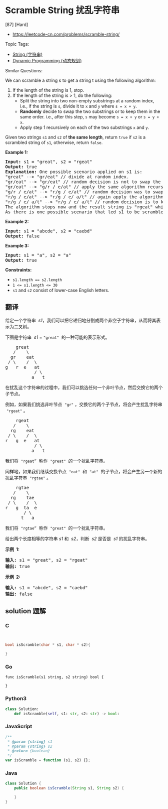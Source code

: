 # Scramble String 扰乱字符串

[87] [Hard]

- https://leetcode-cn.com/problems/scramble-string/

Topic Tags:

- [String (字符串)](https://leetcode-cn.com/tag/string/)
- [Dynamic Programming (动态规划)](https://leetcode-cn.com/tag/dynamic-programming/)

Similar Questions:

We can scramble a string s to get a string t using the following algorithm:

1.  If the length of the string is 1, stop.
2.  If the length of the string is > 1, do the following:
    - Split the string into two non-empty substrings at a random index, i.e., if the string is `s`, divide it to `x` and `y` where `s = x + y`.
    - **Randomly** decide to swap the two substrings or to keep them in the same order. i.e., after this step, `s` may become `s = x + y` or `s = y + x`.
    - Apply step 1 recursively on each of the two substrings `x` and `y`.

Given two strings `s1` and `s2` of **the same length**, return `true` if `s2` is a scrambled string of `s1`, otherwise, return `false`.

**Example 1:**

<pre><strong>Input:</strong> s1 = "great", s2 = "rgeat"
<strong>Output:</strong> true
<strong>Explanation:</strong> One possible scenario applied on s1 is:
"great" --&gt; "gr/eat" // divide at random index.
"gr/eat" --&gt; "gr/eat" // random decision is not to swap the two substrings and keep them in order.
"gr/eat" --&gt; "g/r / e/at" // apply the same algorithm recursively on both substrings. divide at ranom index each of them.
"g/r / e/at" --&gt; "r/g / e/at" // random decision was to swap the first substring and to keep the second substring in the same order.
"r/g / e/at" --&gt; "r/g / e/ a/t" // again apply the algorithm recursively, divide "at" to "a/t".
"r/g / e/ a/t" --&gt; "r/g / e/ a/t" // random decision is to keep both substrings in the same order.
The algorithm stops now and the result string is "rgeat" which is s2.
As there is one possible scenario that led s1 to be scrambled to s2, we return true.
</pre>

**Example 2:**

<pre><strong>Input:</strong> s1 = "abcde", s2 = "caebd"
<strong>Output:</strong> false
</pre>

**Example 3:**

<pre><strong>Input:</strong> s1 = "a", s2 = "a"
<strong>Output:</strong> true
</pre>

**Constraints:**

- `s1.length == s2.length`
- `1 <= s1.length <= 30`
- `s1` and `s2` consist of lower-case English letters.

## 翻译

给定一个字符串  *s1*，我们可以把它递归地分割成两个非空子字符串，从而将其表示为二叉树。

下图是字符串  *s1* = `"great"`  的一种可能的表示形式。

<pre>    great
   /    \
  gr    eat
 / \    /  \
g   r  e   at
           / \
          a   t
</pre>

在扰乱这个字符串的过程中，我们可以挑选任何一个非叶节点，然后交换它的两个子节点。

例如，如果我们挑选非叶节点  `"gr"` ，交换它的两个子节点，将会产生扰乱字符串  `"rgeat"` 。

<pre>    rgeat
   /    \
  rg    eat
 / \    /  \
r   g  e   at
           / \
          a   t
</pre>

我们将  `"rgeat”`  称作  `"great"`  的一个扰乱字符串。

同样地，如果我们继续交换节点  `"eat"`  和  `"at"`  的子节点，将会产生另一个新的扰乱字符串  `"rgtae"` 。

<pre>    rgtae
   /    \
  rg    tae
 / \    /  \
r   g  ta  e
       / \
      t   a
</pre>

我们将  `"rgtae”`  称作  `"great"`  的一个扰乱字符串。

给出两个长度相等的字符串 _s1_ 和  *s2*，判断  *s2* 是否是  *s1* 的扰乱字符串。

**示例  1:**

<pre><strong>输入:</strong> s1 = "great", s2 = "rgeat"
<strong>输出:</strong> true
</pre>

**示例  2:**

<pre><strong>输入:</strong> s1 = "abcde", s2 = "caebd"
<strong>输出:</strong> false</pre>

## solution 题解

### C

```c


bool isScramble(char * s1, char * s2){

}
```

### Go

```golang
func isScramble(s1 string, s2 string) bool {

}
```

### Python3

```python
class Solution:
    def isScramble(self, s1: str, s2: str) -> bool:
```

### JavaScript

```javascript
/**
 * @param {string} s1
 * @param {string} s2
 * @return {boolean}
 */
var isScramble = function (s1, s2) {};
```

### Java

```java
class Solution {
    public boolean isScramble(String s1, String s2) {

    }
}
```
